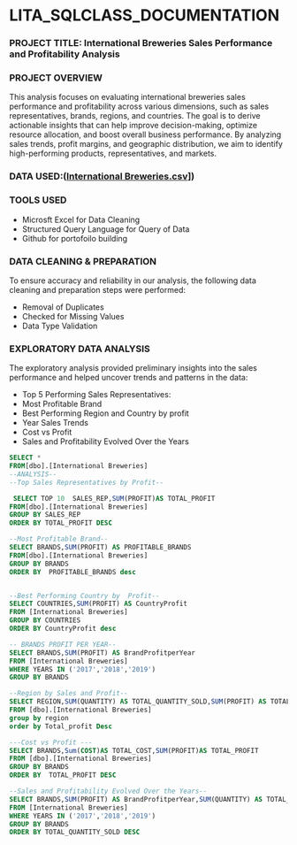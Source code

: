 # LITA_SQLCLASS_DOCUMENTATION

### PROJECT TITLE: International Breweries Sales Performance and Profitability Analysis
### PROJECT OVERVIEW
This analysis focuses on evaluating international breweries sales performance and profitability across various dimensions,
such as sales representatives, brands, regions, and countries. 
The goal is to derive actionable insights that can help improve decision-making, optimize resource allocation, 
and boost overall business performance. By analyzing sales trends, profit margins, and geographic distribution,
we aim to identify high-performing products, representatives, and markets.


### DATA USED:([International Breweries.csv](https://github.com/user-attachments/files/17278315/International.Breweries.csv)])


### TOOLS USED
- Microsft Excel for Data Cleaning
- Structured Query Language for Query of Data
- Github for portofoilo building

### DATA CLEANING & PREPARATION
To ensure accuracy and reliability in our analysis, the following data cleaning and preparation steps were performed:
- Removal of Duplicates
- Checked for Missing Values
- 	Data Type Validation

### EXPLORATORY DATA ANALYSIS

The exploratory analysis provided preliminary insights into the sales performance and helped uncover trends and patterns in the data:
- Top 5 Performing Sales Representatives:
- Most Profitable Brand 
- Best Performing Region and Country by profit
- Year Sales Trends
- Cost vs Profit
- Sales and Profitability Evolved Over the Years

```SQL
SELECT *
FROM[dbo].[International Breweries]
--ANALYSIS--
--Top Sales Representatives by Profit--

 SELECT TOP 10  SALES_REP,SUM(PROFIT)AS TOTAL_PROFIT
FROM[dbo].[International Breweries]
GROUP BY SALES_REP
ORDER BY TOTAL_PROFIT DESC

--Most Profitable Brand--
SELECT BRANDS,SUM(PROFIT) AS PROFITABLE_BRANDS
FROM[dbo].[International Breweries]
GROUP BY BRANDS
ORDER BY  PROFITABLE_BRANDS desc


--Best Performing Country by  Profit--
SELECT COUNTRIES,SUM(PROFIT) AS CountryProfit
FROM [International Breweries]
GROUP BY COUNTRIES
ORDER BY CountryProfit desc

-- BRANDS PROFIT PER YEAR--
SELECT BRANDS,SUM(PROFIT) AS BrandProfitperYear
FROM [International Breweries]
WHERE YEARS IN ('2017','2018','2019') 
GROUP BY BRANDS

--Region by Sales and Profit--
SELECT REGION,SUM(QUANTITY) AS TOTAL_QUANTITY_SOLD,SUM(PROFIT) AS TOTAL_PROFIT
FROM [dbo].[International Breweries]
group by region
order by Total_profit Desc

---Cost vs Profit ---
SELECT BRANDS,Sum(COST)AS TOTAL_COST,SUM(PROFIT)AS TOTAL_PROFIT
FROM [dbo].[International Breweries]
GROUP BY BRANDS
ORDER BY  TOTAL_PROFIT DESC

--Sales and Profitability Evolved Over the Years--
SELECT BRANDS,SUM(PROFIT) AS BrandProfitperYear,SUM(QUANTITY) AS TOTAL_QUANTITY_SOLD
FROM [International Breweries]
WHERE YEARS IN ('2017','2018','2019') 
GROUP BY BRANDS
ORDER BY TOTAL_QUANTITY_SOLD DESC





